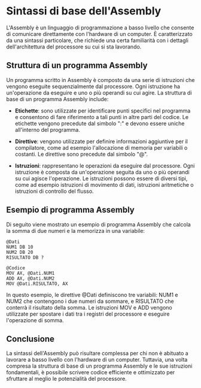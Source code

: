 # Sintassi di base dell'Assembly

L'Assembly è un linguaggio di programmazione a basso livello che consente di comunicare direttamente con l'hardware di un computer. È caratterizzato da una sintassi particolare, che richiede una certa familiarità con i dettagli dell'architettura del processore su cui si sta lavorando.

## Struttura di un programma Assembly

Un programma scritto in Assembly è composto da una serie di istruzioni che vengono eseguite sequenzialmente dal processore. Ogni istruzione ha un'operazione da eseguire e uno o più operandi su cui agire. La struttura di base di un programma Assembly include:

- **Etichette**: sono utilizzate per identificare punti specifici nel programma e consentono di fare riferimento a tali punti in altre parti del codice. Le etichette vengono precedute dal simbolo ":" e devono essere uniche all'interno del programma.

- **Direttive**: vengono utilizzate per definire informazioni aggiuntive per il compilatore, come ad esempio l'allocazione di memoria per variabili o costanti. Le direttive sono precedute dal simbolo "@".

- **Istruzioni**: rappresentano le operazioni da eseguire dal processore. Ogni istruzione è composta da un'operazione seguita da uno o più operandi su cui agisce l'operazione. Le istruzioni possono essere di diversi tipi, come ad esempio istruzioni di movimento di dati, istruzioni aritmetiche o istruzioni di controllo del flusso.

## Esempio di programma Assembly

Di seguito viene mostrato un esempio di programma Assembly che calcola la somma di due numeri e la memorizza in una variabile:

```
@Dati
NUM1 DB 10
NUM2 DB 20
RISULTATO DB ?

@Codice
MOV AX, @Dati.NUM1
ADD AX, @Dati.NUM2
MOV @Dati.RISULTATO, AX
```

In questo esempio, le direttive @Dati definiscono tre variabili: NUM1 e NUM2 che contengono i due numeri da sommare, e RISULTATO che conterrà il risultato della somma. Le istruzioni MOV e ADD vengono utilizzate per spostare i dati tra i registri del processore e eseguire l'operazione di somma.

## Conclusione

La sintassi dell'Assembly può risultare complessa per chi non è abituato a lavorare a basso livello con l'hardware di un computer. Tuttavia, una volta compresa la struttura di base di un programma Assembly e le sue istruzioni fondamentali, è possibile scrivere codice efficiente e ottimizzato per sfruttare al meglio le potenzialità del processore.